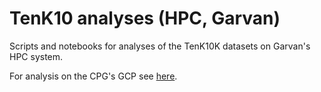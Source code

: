 # TenK10 analyses (HPC, Garvan)
Scripts and notebooks for analyses of the TenK10K datasets on Garvan's HPC system.

For analysis on the CPG's GCP see [here](https://github.com/populationgenomics/ancestry/tree/cellregmap/scripts/cellregmap).
